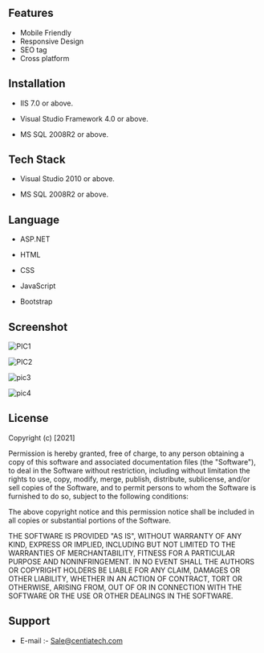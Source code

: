 
## Features

- Mobile Friendly 
- Responsive Design
- SEO tag
- Cross platform



  
## Installation

- IIS 7.0  or above.

- Visual Studio Framework 4.0 or above.

- MS SQL 2008R2 or above.

## Tech Stack

- Visual Studio 2010 or above.

- MS SQL 2008R2 or above.
  
## Language

- ASP.NET
- HTML

- CSS

- JavaScript
- Bootstrap

## Screenshot
 
![PIC1](https://user-images.githubusercontent.com/92842316/141058600-792b1d79-9cbd-4a86-8d78-836f6b34822b.png)


![PIC2](https://user-images.githubusercontent.com/92842316/141058607-3aa87c29-2755-4c00-801a-5b5b222d7742.png)


![pic3](https://user-images.githubusercontent.com/92842316/141058619-d61b29ef-845d-42c4-8f9a-0ded793d0f47.png)


![pic4](https://user-images.githubusercontent.com/92842316/141058627-da4d6e57-db6c-41fb-a37f-08951061660f.png)


## License

Copyright (c) [2021]

Permission is hereby granted, free of charge, to any person obtaining a copy
of this software and associated documentation files (the "Software"), to deal
in the Software without restriction, including without limitation the rights
to use, copy, modify, merge, publish, distribute, sublicense, and/or sell
copies of the Software, and to permit persons to whom the Software is
furnished to do so, subject to the following conditions:

The above copyright notice and this permission notice shall be included in all
copies or substantial portions of the Software.

THE SOFTWARE IS PROVIDED "AS IS", WITHOUT WARRANTY OF ANY KIND, EXPRESS OR
IMPLIED, INCLUDING BUT NOT LIMITED TO THE WARRANTIES OF MERCHANTABILITY,
FITNESS FOR A PARTICULAR PURPOSE AND NONINFRINGEMENT. IN NO EVENT SHALL THE
AUTHORS OR COPYRIGHT HOLDERS BE LIABLE FOR ANY CLAIM, DAMAGES OR OTHER
LIABILITY, WHETHER IN AN ACTION OF CONTRACT, TORT OR OTHERWISE, ARISING FROM,
OUT OF OR IN CONNECTION WITH THE SOFTWARE OR THE USE OR OTHER DEALINGS IN THE
SOFTWARE.

## Support

- E-mail :- Sale@centiatech.com
  
